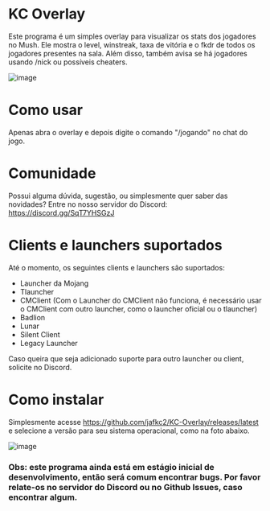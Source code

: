 # KC Overlay

Este programa é um simples overlay para visualizar os stats dos jogadores no Mush. Ele mostra o level, winstreak, taxa de vitória e o fkdr de todos os jogadores presentes na sala. Além disso, também avisa se há jogadores usando /nick ou possíveis cheaters.

![image](https://github.com/user-attachments/assets/485bf2c6-811f-4329-9ee6-1e81449d2409)

# Como usar

Apenas abra o overlay e depois digite o comando "/jogando"  no chat do jogo.

# Comunidade

Possui alguma dúvida, sugestão, ou simplesmente quer saber das novidades? Entre no nosso servidor do Discord: https://discord.gg/SqT7YHSGzJ

# Clients e launchers suportados

Até o momento, os seguintes clients e launchers são suportados:
* Launcher da Mojang
* Tlauncher
* CMClient (Com o Launcher do CMClient não funciona, é necessário usar o CMClient com outro launcher, como o launcher oficial ou o tlauncher)
* Badlion
* Lunar
* Silent Client
* Legacy Launcher

Caso queira que seja adicionado suporte para outro launcher ou client, solicite no Discord.

# Como instalar

Simplesmente acesse https://github.com/jafkc2/KC-Overlay/releases/latest e selecione a versão para seu sistema operacional, como na foto abaixo.

![image](https://github.com/user-attachments/assets/1866f393-b8f3-472c-9c0c-903307dfe700)


### Obs: este programa ainda está em estágio inicial de desenvolvimento, então será comum encontrar bugs. Por favor relate-os no servidor do Discord ou no Github Issues, caso encontrar algum.
